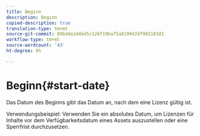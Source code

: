 ```yaml
---
title: Beginn
description: Beginn
copied-description: true
translation-type: tm+mt
source-git-commit: 89bdda1d4bd5c126f19ba75a819942df901183d1
workflow-type: tm+mt
source-wordcount: '43'
ht-degree: 0%

---
```



# Beginn{#start-date}

Das Datum des Beginns gibt das Datum an, nach dem eine Lizenz gültig ist.

Verwendungsbeispiel: Verwenden Sie ein absolutes Datum, um Lizenzen für Inhalte vor dem Verfügbarkeitsdatum eines Assets auszustellen oder eine Sperrfrist durchzusetzen.
